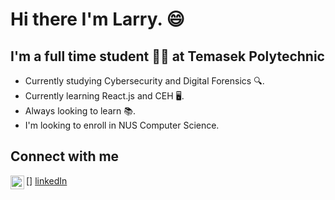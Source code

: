 # Hi there I'm Larry. 😄

## I'm a full time student 👨‍🎓 at Temasek Polytechnic
- Currently studying Cybersecurity and Digital Forensics 🔍.
- Currently learning React.js and CEH 🖥️.
- Always looking to learn 📚.
- I'm looking to enroll in NUS Computer Science.

## Connect with me
[<img align="left" alt="sunnySideUp | LinkedIn" width="22px" src="https://cdn.jsdelivr.net/npm/simple-icons@v3/icons/linkedin.svg">] [linkedIn]


<br>
<br>

[linkedIn]: https://www.linkedin.com/in/larry-lee-10b723205/